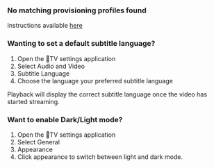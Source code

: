 ### No matching provisioning profiles found
Instructions available [here](https://github.com/PopcornTimeTV/PopcornTimeTV/wiki/Building-PopcornTime#changing-the-bundle-identifier)

### Wanting to set a default subtitle language?

1. Open the TV settings application
2. Select Audio and Video
3. Subtitle Language
4. Choose the language your preferred subtitle language

Playback will display the correct subtitle language once the video has started streaming.

### Want to enable Dark/Light mode?

1. Open the TV settings application
2. Select General
3. Appearance
4. Click appearance to switch between light and dark mode.  